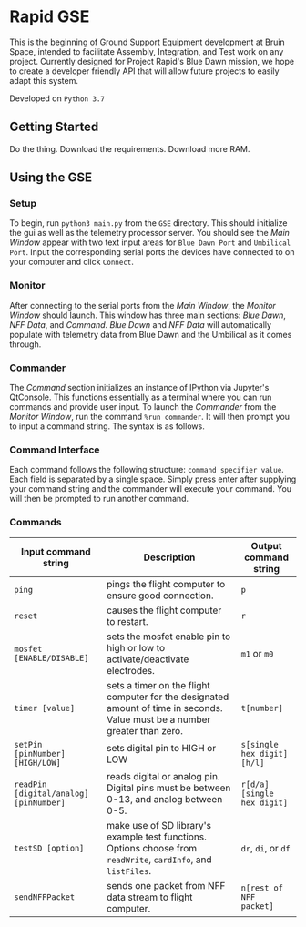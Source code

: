 Rapid GSE
==========
This is the beginning of Ground Support Equipment development at Bruin Space,
intended to facilitate Assembly, Integration, and Test work on any project.
Currently designed for Project Rapid's Blue Dawn mission, we hope to create a
developer friendly API that will allow future projects to easily adapt this system.

Developed on `Python 3.7`

## Getting Started
Do the thing. Download the requirements. Download more RAM.

## Using the GSE
### Setup
To begin, run `python3 main.py` from the `GSE` directory. This should initialize the gui as well as the telemetry processor server. You should see the *Main Window* appear with two text input areas for `Blue Dawn Port` and `Umbilical Port`. Input the corresponding serial ports the devices have connected to on your computer and click `Connect`.
### Monitor
After connecting to the serial ports from the *Main Window*, the *Monitor Window* should launch. This window has three main sections: _Blue Dawn_, _NFF Data_, and _Command_. _Blue Dawn_ and _NFF Data_ will automatically populate with telemetry data from Blue Dawn and the Umbilical as it comes through.
### Commander
The _Command_ section initializes an instance of IPython via Jupyter's QtConsole. This functions essentially as a terminal where you can run commands and provide user input.
To launch the *Commander* from the *Monitor Window*, run the command `%run commander`. It will then prompt you to input a command string. The syntax is as follows.
### Command Interface
Each command follows the following structure: `command specifier value`. Each field is separated by a single space. Simply press enter after supplying your command string and the commander will execute your command. You will then be prompted to run another command.
### Commands

| Input command string                   | Description                                                                                                                 | Output command string    |
|----------------------------------------|-----------------------------------------------------------------------------------------------------------------------------|--------------------------|
| `ping`                                 | pings the flight computer to ensure good connection.                                                                        | `p`                        |
| `reset`                                | causes the flight computer to restart.                                                                                      | `r`                        |
| `mosfet [ENABLE/DISABLE]`              | sets the mosfet enable pin to high or low to activate/deactivate electrodes.                                                | `m1` or `m0`                 |
| `timer [value]`                        | sets a timer on the flight computer for the designated amount of time in seconds. Value must be a number greater than zero. | `t[number]`                |
| `setPin [pinNumber] [HIGH/LOW]`        | sets digital pin to HIGH or LOW                                                                                             | `s[single hex digit][h/l]` |
| `readPin [digital/analog] [pinNumber]` | reads digital or analog pin. Digital pins must be between 0-13, and analog between 0-5.                                     | `r[d/a][single hex digit]` |
| `testSD [option]`                      | make use of SD library's example test functions. Options choose from `readWrite`, `cardInfo`, and `listFiles`.              | `dr`, `di`, or `df`            |
| `sendNFFPacket`                         | sends one packet from NFF data stream to flight computer.                                                                   | `n[rest of NFF packet]`    |
